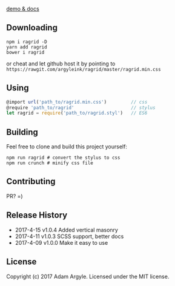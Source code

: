 [demo & docs](https://argyleink.github.io/ragrid/)


## Downloading
```shell
npm i ragrid -D
yarn add ragrid
bower i ragrid
```
or cheat and let github host it by pointing to `https://rawgit.com/argyleink/ragrid/master/ragrid.min.css`


## Using
```javascript
@import url('path_to/ragrid.min.css')         // css
@require 'path_to/ragrid'                     // stylus
let ragrid = require('path_to/ragrid.styl')   // ES6
```


## Building
Feel free to clone and build this project yourself:
```shell
npm run ragrid # convert the stylus to css
npm run crunch # minify css file
```


## Contributing
PR? =)

## Release History
* 2017-4-15  v1.0.4  Added vertical masonry
* 2017-4-11  v1.0.3  SCSS support, better docs
* 2017-4-09  v1.0.0  Make it easy to use

## License
Copyright (c) 2017 Adam Argyle. Licensed under the MIT license.
